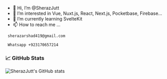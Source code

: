 - 👋 Hi, I’m @SherazJutt
- 👀 I’m interested in Vue, Nuxt.js, React, Next.js, Pocketbase, Firebase...
- 🌱 I’m currently learning SvelteKit
- 📫 How to reach me ...

```
 sherazarshad419@gmail.com
```
```
 Whatsapp +923170657214
```


### 📈 GitHub Stats
![SherazJutt's GitHub stats](https://github-readme-stats.vercel.app/api?username=SherazJutt&show_icons=true&theme=radical)
